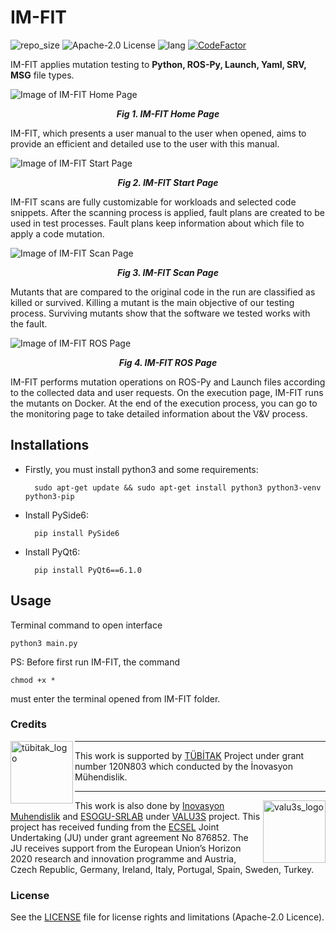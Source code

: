 # IM-FIT
![repo_size](https://img.shields.io/github/repo-size/inomuh/imfit) ![Apache-2.0 License](https://img.shields.io/github/license/inomuh/imfit?color=blue) ![lang](https://img.shields.io/github/languages/top/inomuh/imfit) [![CodeFactor](https://www.codefactor.io/repository/github/akerdogmus/imfit/badge)](https://www.codefactor.io/repository/github/akerdogmus/imfit)

IM-FIT applies mutation testing to **Python, ROS-Py, Launch, Yaml, SRV, MSG** file types.

![Image of IM-FIT Home Page](https://github.com/inomuh/imfit/blob/main/home-page.png)
<p align="center">
        <b><i>Fig 1. IM-FIT Home Page</i></b>
</p>

IM-FIT, which presents a user manual to the user when opened, aims to provide an efficient and detailed use to the user with this manual.

![Image of IM-FIT Start Page](https://github.com/inomuh/imfit/blob/main/start-page.png)

<p align="center">
        <b><i>Fig 2. IM-FIT Start Page</i></b>
</p>

IM-FIT scans are fully customizable for workloads and selected code snippets. After the scanning process is applied, fault plans are created to be used in test processes. Fault plans keep information about which file to apply a code mutation.

![Image of IM-FIT Scan Page](https://github.com/inomuh/imfit/blob/main/scan-page.png)
<p align="center">
        <b><i>Fig 3. IM-FIT Scan Page</i></b>
</p>

Mutants that are compared to the original code in the run are classified as killed or survived. Killing a mutant is the main objective of our testing process. Surviving mutants show that the software we tested works with the fault.

![Image of IM-FIT ROS Page](https://github.com/inomuh/imfit/blob/main/ros-page.png)
<p align="center">
        <b><i>Fig 4. IM-FIT ROS Page</i></b>
</p>

IM-FIT performs mutation operations on ROS-Py and Launch files according to the collected data and user requests.
On the execution page, IM-FIT runs the mutants on Docker. At the end of the execution process, you can go to the monitoring page to take detailed information about the V&V process.

Installations
-------------------------------
- Firstly, you must install python3 and some requirements:

        sudo apt-get update && sudo apt-get install python3 python3-venv python3-pip

- Install PySide6:

        pip install PySide6

- Install PyQt6:

        pip install PyQt6==6.1.0

Usage
-------------------------------
Terminal command to open interface

    python3 main.py

PS: Before first run IM-FIT, the command 

    chmod +x * 

must enter the terminal opened from IM-FIT folder.


### Credits

<a href="http://valu3s.eu">
  <img align=left img src="https://upload.wikimedia.org/wikipedia/tr/d/d0/TUBITAK-Logo.jpg" 
       alt="tübitak_logo" height="100" >
</a>

---

This work is supported by [TÜBİTAK](https://www.tubitak.gov.tr/) Project under grant number 120N803 which conducted by the İnovasyon Mühendislik.

---

<a href="http://valu3s.eu">
  <img align=right img src="https://valu3s.eu/wp-content/uploads/2020/04/VALU3S_green_transparent-1024x576.png" 
       alt="valu3s_logo" height="100" >
</a>

  This work is also done by [Inovasyon Muhendislik](https://www.inovasyonmuhendislik.com/) and [ESOGU-SRLAB](https://srlab.ogu.edu.tr/) under [VALU3S](https://valu3s.eu) project. This project has received funding from the [ECSEL](https://www.ecsel.eu) Joint Undertaking (JU) under grant agreement No 876852. The JU receives support from the European Union’s Horizon 2020 research and innovation programme and Austria, Czech Republic, Germany, Ireland, Italy, Portugal, Spain, Sweden, Turkey.

### License

See the [LICENSE](LICENSE.md) file for license rights and limitations (Apache-2.0 Licence).
